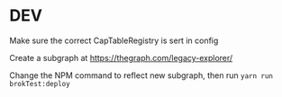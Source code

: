 # DEV

Make sure the correct CapTableRegistry is sert in config

Create a subgraph at https://thegraph.com/legacy-explorer/

Change the NPM command to reflect new subgraph, then run `yarn run brokTest:deploy`
